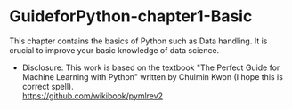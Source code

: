 # GuideforPython-chapter1-Basic
This chapter contains the basics of Python such as Data handling. 
It is crucial to improve your basic knowledge of data science. 


* Disclosure: This work is based on the textbook "The Perfect Guide for Machine Learning with Python" written by Chulmin Kwon (I hope this is correct spell).  
https://github.com/wikibook/pymlrev2
